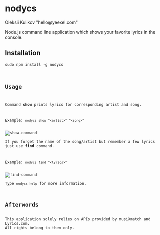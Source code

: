 <h1>nodycs</h1>
<p>Oleksii Kulikov "hello@yeexel.com"</p>
<p>Node.js command line application which shows your favorite lyrics in the console.</p>
<h2>Installation</h2>
<p><code>sudo npm install -g nodycs</p>
<h2>Usage</h2>
<p>Command <b>show</b> prints lyrics for corresponding artist and song.</p>
<p>Example: <code>nodycs show "&lt;artist&gt;" "&lt;song&gt;"</code></p>
<img src="http://i1328.photobucket.com/albums/w524/nodycs/show1_zpsa221ac0b.png" alt="show-command">
<p>If you forget the name of the song/artist but remember a few lyrics just use <b>find</b> command.</p>
<p>Example: <code>nodycs find "&lt;lyrics&gt;"</code></p>
<img src="http://i1328.photobucket.com/albums/w524/nodycs/find-1_zps43af897d.png" alt="find-command">
<p>Type <code>nodycs help</code> for more information.</p>
<h2>Afterwords</h2>
This application solely relies on APIs provided by musiXmatch and Lyrics.com.
All rights belong to them only.
